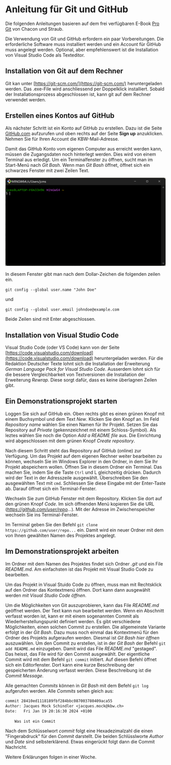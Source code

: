 # Anleitung für Git und GitHub

Die folgenden Anleitungen basieren auf dem frei verfügbaren E-Book 
[Pro Git](https://git-scm.com/book/de/v2)
von Chacon und Straub.

Die Verwendung von Git und GitHub erfordern ein paar Vorbereitungen.
Die erforderliche Software muss installiert werden und ein Account für
GitHub muss angelegt werden. Optional, aber empfehlenswert ist die
Installation von Visual Studio Code als Texteditor.

## Installation von Git auf dem Rechner

Git kan unter [https://git-scm.com/](https://git-scm.com/)
heruntergeladen werden. Das .exe-File wird anschliessend per Doppelklick
installiert. Sobald der Installationsprozess abgeschlossen ist, kann git
auf dem Rechner verwendet werden.

## Erstellen eines Kontos auf GitHub

Als nächster Schritt ist ein Konto auf GitHub zu erstellen. Dazu ist die
Seite [GitHub.com](https://github.com/) aufzurufen und oben rechts auf
der Seite **Sign up** anzuklicken. Nehmen Sie für Ihren Account die
KBW-Mail-Adresse.

Damit das GitHub Konto vom eigenen Computer aus erreicht werden kann,
müssen die Zugangsdaten noch hinterlegt werden. Dies wird von einem
Terminal aus erledigt. Um ein Terminalfenster zu öffnen, sucht man im
Start-Menü nach *Git Bash*. Wenn man *Git Bash* öffnet, öffnet sich ein
schwarzes Fenster mit zwei Zeilen Text.

![Git Bash](git_bash.png)

In diesem Fenster gibt man nach dem Dollar-Zeichen die folgenden zeilen
ein.

`git config --global user.name "John Doe"`

und

`git config --global user.email johndoe@example.com`

Beide Zeilen sind mit Enter abgeschlossen.

## Installation von Visual Studio Code

Visual Studio Code (oder VS Code) kann von der Seite
[https://code.visualstudio.com/download](https://code.visualstudio.com/download)
heruntergeladen werden. Für die Redaktion Deutscher Texte lohnt sich die
Installation der Erweiterung *German Language Pack for Visual Studio
Code*. Ausserdem lohnt sich für die bessere Vergleichbarkeit von
Textversionen die Installation der Erweiterung *Rewrap*. Diese sorgt
dafür, dass es keine überlagnen Zeilen gibt.

## Ein Demonstrationsprojekt starten

Loggen Sie sich auf GitHub ein. Oben rechts gibt es einen grünen Knopf
mit einem Buchsymbol und dem Text *New*. Klicken Sie den Knopf an. Im
Feld *Repository name* wählen Sie einen Namen für Ihr Projekt. Setzen
Sie das Repository auf *Private* (gekennzeichnet mit einem
Schloss-Symbol). Als leztes wählen Sie noch die Option *Add a README
file* aus. Die Einrichtung wird abgeschlossen mit dem grünen Knopf
*Create repository*.

Nach diesem Schritt steht das Repository auf GitHub (online) zur
Verfügung. Um das Projekt auf dem eigenen Rechner weiter bearbeiten zu
können, wechseln Sie im Windows Explorer in den Ordner, in dem Sie Ihr
Projekt abspeichern wollen. Öffnen Sie in diesem Ordner ein Terminal.
Das machen Sie, indem Sie die Taste `Ctrl` und L gleichzeitig drücken.
Dadurch wird der Text in der Adresszeile ausgewählt. Überschreiben Sie
den ausgewählten Text mit `cmd`. Schliessen Sie diese Eingabe mit der
Enter-Taste ab. Darauf öffnet sich ein Terminal-Fenster.

Wechseln Sie zum GitHub Fenster mit dem Repository. Klicken Sie dort auf
den grünen Knopf *Code*. Im sich öffnenden Menü kopieren Sie die URL
(*https://github.com/user/repo...*). Mit der Adresse im Zwischenspeicher
wechseln Sie ins Terminal-Fenster.

Im Terminal geben Sie den Befehl `git clone
https://github.com/user/repo...` ein. Damit wird ein neuer Ordner mit
dem von Ihnen gewählten Namen des Projektes angelegt.

## Im Demonstrationsprojekt arbeiten

Im Ordner mit dem Namen des Projektes findet sich Ordner *.git* und ein
File *README.md*. Am einfachsten ist das Projekt mit Visual Studio Code
zu bearbeiten.

Um das Projekt in Visual Stuido Code zu öffnen, muss man mit Rechtsklick
auf den Ordner das Kontextmenü öffnen. Dort kann dann ausgewählt werden
*mit Visual Studio Code öffnen*.

Um die Möglichkeiten von Git auszuprobieren, kann das File *README.md*
geöffnet werden. Der Text kann nun bearbeitet werden. Wenn ein Abschnitt
verfasst worden ist, kann er mit einem sogenannten Commit als
Wiederherstellungspunkt definiert werden. Es gibt verschiedene
Möglichkeiten, einen solchen Commit zu erstellen. Die allgemeinste
Variante erfolgt in der *Git Bash*. Dazu muss noch einmal das
Kontextmenü für den Ordner des Projekts aufgeraufen werden. Diesmal ist
*Git Bash hier öffnen* auszuwählen. Um den Commit zu erstellen, ist in
der *Git Bash* der Befehl `git add README.md` einzugeben. Damit wird das
File *README.md* "gestaged". Das heisst, das File wird für den Commit
ausgewählt. Der eigentliche Commit wird mit dem Befehl `git commit`
initiert. Auf diesen Befehl öffnet sich ein Editorfenster. Dort kann
eine kurze Beschreibung der gespeicherten Änderung verfasst werden.
Diese Beschreibung ist die *Commit Message*.

Alle gemachten *Commits* können in *Git Bash* mit dem Befehl `git log`
aufgerufen werden. Alle *Commits* sehen gleich aus:

```
commit 28410ed1118189fbf284bbc087003780409aca55
Author: Jacques Mock Schindler <jacques.mock@kbw.ch>
Date:   Fri Jan 19 20:16:30 2024 +0100

    Was ist ein Commit
```

Nach dem Schlüsselwort *commit* folgt eine Hexadezimalzahl die einen
"Fingerabdruck" für den *Commit* darstellt. Die beiden Schlüsslworte
*Author* und *Date* sind selbsterklärend. Etwas eingerückt folgt dann
die Commit Nachricht.

Weitere Erklärungen folgen in einer Woche.